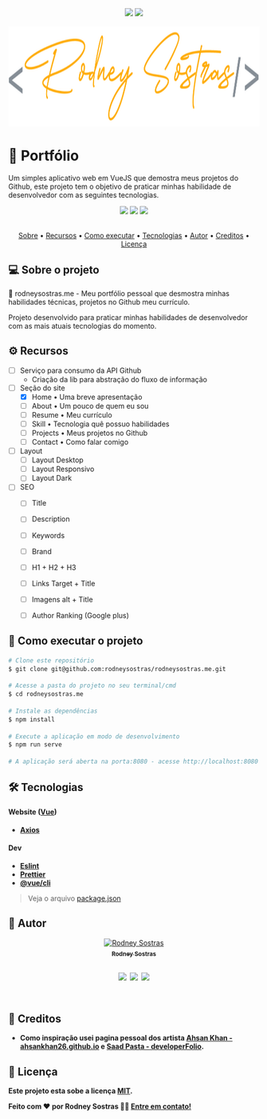 <div align="center">
    <img src="https://img.shields.io/badge/%F0%9F%9A%A7%20EM%20CONTRU%C3%87%C3%83O%20-10%25-brightgreen?style=for-the-badge" />
    <img src="https://shields.io/github/deployments/rodneysostras/rodneysostras.me/production?style=for-the-badge&logo=appveyor" />
</div>

<br />

<div align="center">
    <img src="https://github.com/rodneysostras/rodneysostras/blob/main/assets/img/rodney-sostras-logo-cursiva.png" alt="" height="200em"/>
</div>

# 🤩 Portfólio

Um simples aplicativo web em VueJS que demostra meus projetos do Github, este projeto tem o objetivo de praticar minhas habilidade de desenvolvedor com as seguintes tecnologias.
<br />

<div align="center">
  <img src="https://img.shields.io/badge/Vue.js-35495E?style=for-the-badge&logo=vue.js&logoColor=4FC08D" />
  <img src="https://img.shields.io/badge/ESLint-4B3263?style=for-the-badge&logo=eslint&logoColor=white" />
  <img src="https://img.shields.io/badge/Prettier-ff69b4?style=for-the-badge&logo=Prettier&logoColor=white" />
</div>

<br />

<p align="center">
    <a href="#-sobre-o-projeto">Sobre</a> •
    <a href="#-recursos">Recursos</a> •
    <a href="#-como-executar-o-projeto">Como executar</a> •
    <a href="#-tecnologias">Tecnologias</a> •
    <a href="#-autor">Autor</a> • 
    <a href="#-creditos">Creditos</a> •
    <a href="#-licença">Licença</a>
</p>

## 💻 Sobre o projeto

🤩 rodneysostras.me - Meu portfólio pessoal que desmostra minhas habilidades técnicas, projetos no Github meu currículo.

Projeto desenvolvido para praticar minhas habilidades de desenvolvedor com as mais atuais tecnologias do momento.


## ⚙️ Recursos

- [ ] Serviço para consumo da API Github
    - Criação da lib para abstração do fluxo de informação
- [ ] Seção do site
  - [x] Home • Uma breve apresentação 
  - [ ] About • Um pouco de quem eu sou
  - [ ] Resume • Meu currículo
  - [ ] Skill • Tecnologia quê possuo habilidades
  - [ ] Projects • Meus projetos no Github
  - [ ] Contact • Como falar comigo
- [ ] Layout
    - [ ] Layout Desktop
    - [ ] Layout Responsivo
    - [ ] Layout Dark
- [ ] SEO
    - [ ] Title
    - [ ] Description
    - [ ] Keywords
    - [ ] Brand
    - [ ] H1 + H2 + H3
    - [ ] Links Target + Title
    - [ ] Imagens alt + Title
    - [ ] Author Ranking (Google plus)

        

## 🚀 Como executar o projeto

```bash
# Clone este repositório
$ git clone git@github.com:rodneysostras/rodneysostras.me.git

# Acesse a pasta do projeto no seu terminal/cmd
$ cd rodneysostras.me

# Instale as dependências
$ npm install

# Execute a aplicação em modo de desenvolvimento
$ npm run serve

# A aplicação será aberta na porta:8080 - acesse http://localhost:8080
```


## 🛠 Tecnologias

#### **Website** ([Vue](https://vuejs.org/))
-   **[Axios](https://github.com/axios/axios)**

#### **Dev**
-   **[Eslint](https://github.com/eslint/eslint)**
-   **[Prettier](https://github.com/prettier/prettier)**
-   **[@vue/cli](https://cli.vuejs.org/)**

> Veja o arquivo  [package.json](https://github.com/rodneysostras/rodneysostras.me/blob/main/package.json)

## 🦸 Autor
<div align="center">
    <a href="https://rodneysostras.me" >
        <img src="https://github.com/rodneysostras.png" alt="Rodney Sostras" width="100px"/>
        <br />
        <sub><b>Rodney Sostras<b></sub>
    </a>
    <br/>
    <br/>
    <p>
        <a href="https://github.com/rodneysostras"> <img src="https://img.shields.io/badge/rodneysostras-000000?style=flat&logo=GitHub&logoColor=white" /></a>&nbsp;
        <a href="https://linkedin.com/in/rodney-sostras"> <img src="https://img.shields.io/badge/-rodney--sostras-0077B5?style=flat&logo=Linkedin&logoColor= branco "/></a>&nbsp;
        <a href="mailto:rodney.sostras@gmail.com"> <img src="https://img.shields.io/badge/-rodney.sostras@gmail.com-D14836?style=flat&logo=Gmail&logoColor=white" /></a>
    </p>
</div>
<br/>

        
## 🎨 Creditos

- Como inspiração usei pagina pessoal dos artista [Ahsan Khan - ahsankhan26.github.io](https://ahsankhan.me/) e [Saad Pasta - developerFolio](https://developerfolio.js.org/).

      
## 📝 Licença

Este projeto esta sobe a licença [MIT](./LICENSE).

Feito com ❤️ por Rodney Sostras 👋🏽 [Entre em contato!](https://www.linkedin.com/in/rodney-sostras/)
